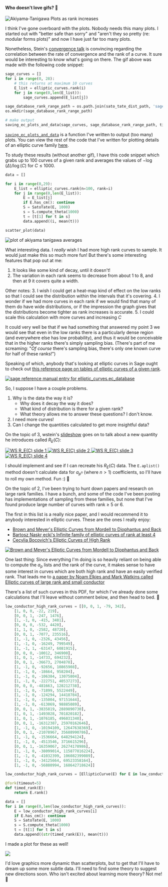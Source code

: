 #### Who doesn't love gifs? 🎢

![Akiyama-Tanigawa Plots as rank increases](https://i.imgur.com/ox33qXB.gif)

I think I've gone overboard with the plots. Nobody needs this many plots. I started out with "better safe than sorry" and "aren't they so pretty (re: modular forms plots)" and now I have just far too many plots.

Nonetheless, Stein's [convergence talk](http://wstein.org/talks/20071016-convergence/talk.pdf) is convincing regarding the correlation between the rate of convergence and the rank of a curve. It sure would be interesting to know what's going on there. The gif above was made with the following code snippet:
```python
sage_curves = []
for i in range(0, 28):
    # this returns at maximum 10 curves
    E_list = elliptic_curves.rank(i)
    for j in range(0,len(E_list)):
        sage_curves.append(E_list[j])

sage_database_rank_range_path = os.path.join(sato_tate_dist_path, 'sage_db_rank_range')
os.mkdir(sage_database_rank_range_path)

# make output
saving_ec_plots_and_data(sage_curves, sage_database_rank_range_path, time_limit=15, an_limit=N)
```

[`saving_ec_plots_and_data`](https://github.com/ctesta01/thesis-blog/blob/master/code/sato-tate-convergence.sage#L271) is a function I've written to output (too many) plots. You can view the rest of the code that I've written for plotting details of an elliptic curve family [here](https://github.com/ctesta01/thesis-blog/blob/master/code/2016-12-29%20saving-family-data.sage).

To study these results (without another gif), I have this code snippet which grabs up to 100 curves of a given rank and averages the values of $-\log(\Delta)/\log(C)$ for $C \leq 1000$.
```python
data = []

for i in range(0,29):
    E_list = elliptic_curves.rank(n=100, rank=i)
    for j in range(0,len(E_list)):
        E = E_list[j]
        if E.has_cm(): continue
        S = SatoTate(E, 1000)
        s = S.compute_theta(1000)
        t = [t[1] for t in s]
        data.append((i, mean(t)))

scatter_plot(data)
```

![plot of akiyama tanigawa averages](https://i.imgur.com/JQFqQoI.jpg)

What interesting data. I *really* wish I had more high rank curves to sample. It would just make this so much more fun! But there's some interesting features that pop out at me:
1. It looks like some kind of decay, until it doesn't!
2. The variation in each rank seems to decrease from about 1 to 8, and then at 9 it covers quite a width.

Other notes:
3. I wish I could get a heat-map kind of effect on the low ranks so that I could see the distribution within the intervals that it's covering.
4. I wonder if we had more curves in each rank if we would find that many of them do have wide distributions, or if the impression the graph gives that the distributions become tighter as rank increases is accurate.
5. I could scale this calculation with more curves and increasing $C$

It could very well be that if we had something that answered my point 3 we would see that even in the low ranks there is a particularly dense region (and everywhere else has low probability), and thus it would be conceivable that in the higher ranks there's simply sampling bias. (There's part of me screaming: "*Of course* there's sampling bias, there's only one known curve for half of these ranks!")

Speaking of which, anybody that's looking at elliptic curves in Sage ought to check out [this reference page on tables of elliptic curves of a given rank](http://doc.sagemath.org/html/en/reference/curves/sage/schemes/elliptic_curves/ec_database.html?highlight=elliptic_curves#module-sage.schemes.elliptic_curves.ec_database).

[![sage reference manual entry for elliptic_curves.ec_database](http://imgur.com/ARAnyUN.jpg)](http://doc.sagemath.org/html/en/reference/curves/sage/schemes/elliptic_curves/ec_database.html?highlight=elliptic_curves#module-sage.schemes.elliptic_curves.ec_database)

So, I suppose I have a couple problems.
1. Why is the data the way it is?
    - Why does it decay the way it does?
    - What kind of distribution is there for a given rank?
    - What theory allows me to answer these questions? I don't know.
2. I need more curves!
3. Can I change the quantities calculated to get more insightful data?

On the topic of 3, wstein's [slideshow](http://wstein.org/talks/20071016-convergence/talk.pdf) goes on to talk about a new quantity he introduces called $R_E(C)$:

[![WS $R_E(C)$ slide 1](http://imgur.com/uC909EP.jpg)
![WS $R_E(C)$ slide 2](http://imgur.com/lzVQNdR.jpg)
![WS $R_E(C)$ slide 3](http://imgur.com/E7BsJdg.jpg)
![WS $R_E(C)$ slide 4](http://imgur.com/HQZHfN1.jpg)](http://wstein.org/talks/20071016-convergence/talk.pdf)

I should implement and see if I can recreate his $R_E(C)$ data. The `E.aplist()` method doesn't calculate data for $a_{p^n}$ (where $n > 1$) coefficients, so I'll have to roll my own method. Fun :) 🐛

On the topic of 2, I've been trying to hunt down papers and research on large rank families. I have a bunch, and some of the code I've been posting has implementations of sampling from these families, but none that I've found produce large number of curves with rank ≥ 5 or 6.

The first in this list is a really nice paper, and I would recommend it to anybody interested in elliptic curves. These are the ones I really enjoy:
- [Brown and Meyer's Elliptic Curves from Mordell to Diophantus and Back](https://www.math.vt.edu/people/brown/doc/dioellip.pdf)
- [Bartosz Naskr˛ecki's Infinite family of elliptic curves of rank at least 4](http://msp.org/involve/2010/3-3/involve-v3-n3-p06-s.pdf)
- [Cecylia Bocovich's Elliptic Curves of High Rank](http://digitalcommons.macalester.edu/cgi/viewcontent.cgi?article=1025&context=mathcs_honors)

[![Brown and Meyer's Elliptic Curves from Mordell to Diophantus and Back](http://imgur.com/x4ha9G0.jpg)](https://www.math.vt.edu/people/brown/doc/dioellip.pdf)

One last thing: Since everything I'm doing is so heavily reliant on being able to compute the $a_p$ lists and the rank of the curve, it makes sense to have some interest in curves which are both high rank and have an easily verified rank. That leads me to [a paper by Noam Elkies and Mark Watkins called Elliptic curves of large rank and small conductor](https://dash.harvard.edu/bitstream/handle/1/2958705/Elkies%20-%20Elliptic%20curves%20of%20large%20rank.pdf)

There's a list of such curves in this PDF, for which I've already done some calculations that I'll leave without comment below, and then head to bed. 🛌

```python
low_conductor_high_rank_curves = [[0, 0, 1, -79, 342],
    [1, 0, 0, -22, 219],
    [0, 0, 1, -247, 1476],
    [1, -1, 0, -415, 3481],
    [0, 0, 0, -532, 4420],
    [1, 1, 0, -2582, 48720],
    [0, 0, 1, -7077, 235516],
    [1, -1, 0, -2326, 43456],
    [1, -1, 0, -16249, 799549],
    [1, -1, 1, -63147, 6081915],
    [0, 0, 0, -10012, 346900],
    [1, 0, 1, -14733, 694232],
    [0, 0, 1, -36673, 2704878],
    [1, -1, 0, -92656, 10865908],
    [1, -1, 0, -18664, 958204],
    [1, -1, 0, -106384, 13075804],
    [1, -1, 0, -222751, 40537273],
    [0, 0, 0, -481663, 128212738],
    [1, -1, 0, -71899, 5522449],
    [1, -1, 0, -124294, 14418784],
    [1, -1, 0, -135004, 97151644],
    [1, -1, 0, -613069, 98885089],
    [0, 0, 1, -3835819, 2889890730],
    [1, 0, 1, -1493028, 701820182],
    [1, 0, 1, -1076185, 496031340],
    [0, 0, 1, -16312387, 25970162646],
    [1, -1, 0, -10194109, 12647638369],
    [0, 0, 1, -21078967, 35688990786],
    [1, -1, 0, -1536664, 648294124],
    [1, -1, 0, -4513546, 3716615296],
    [0, 0, 1, -16359067, 26274178986],
    [1, -1, 0, -38099014, 115877816224],
    [1, -1, 0, -41032399, 106082399089],
    [1, -1, 0, -34125664, 69523358164],
    [1, -1, 0, -56880994, 168642718624]]

low_conductor_high_rank_curves = [EllipticCurve(E) for E in low_conductor_high_rank_curves]

@fork(timeout=5)
def timed_rank(E):
    return E.rank()

data = []
for i in range(0,len(low_conductor_high_rank_curves)):
    E = low_conductor_high_rank_curves[i]
    if E.has_cm(): continue
    S = SatoTate(E, 1000)
    s = S.compute_theta(1000)
    t = [t[1] for t in s]
    data.append((str(timed_rank(E)), mean(t)))
```

I made a plot for these as well!

![](http://imgur.com/r7WVj8K.jpg)


I'd love graphics more dynamic than scatterplots, but to get that I'll have to dream up some more subtle data. I'll need to find some theory to suggest new directions soon. Who isn't excited about learning more theory? Not me! 🌊
